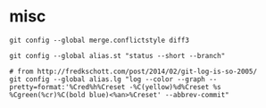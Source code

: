 misc
====


    git config --global merge.conflictstyle diff3

    git config --global alias.st "status --short --branch"

    # from http://fredkschott.com/post/2014/02/git-log-is-so-2005/
    git config --global alias.lg "log --color --graph --pretty=format:'%Cred%h%Creset -%C(yellow)%d%Creset %s %Cgreen(%cr)%C(bold blue)<%an>%Creset' --abbrev-commit"

